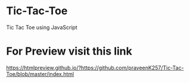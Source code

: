 # **Tic-Tac-Toe**

Tic Tac Toe using JavaScript

# For Preview visit this link

https://htmlpreview.github.io/?https://github.com/praveenK257/Tic-Tac-Toe/blob/master/index.html
